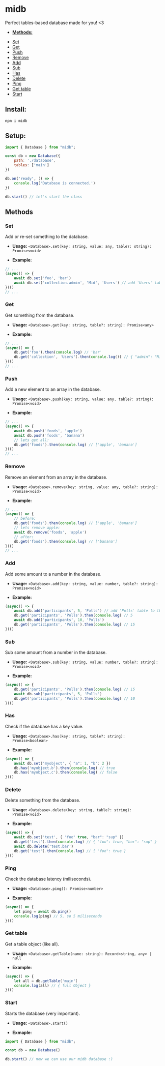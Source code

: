 # midb
Perfect tables-based database made for you! <3

- [**Methods:**](#methods)
* [Set](#set)
* [Get](#get)
* [Push](#push)
* [Remove](#remove)
* [Add](#add)
* [Sub](#sub)
* [Has](#has)
* [Delete](#delete)
* [Ping](#ping)
* [Get table](#get-table)
* [Start](#start)

## Install:
```
npm i midb
```

## Setup:
```js
import { Database } from "midb";

const db = new Database({
    path: './database',
    tables: ['main']
})

db.on('ready', () => {
    console.log('Database is connected.')
})

db.start() // let's start the class
```

## Methods

### Set
Add or re-set something to the database.

- **Usage:** `<Database>.set(key: string, value: any, table?: string): Promise<void>`

- **Example:**
```js
// ...
(async() => {
    await db.set('foo', 'bar')
    await db.set('collection.admin', 'Mid', 'Users') // add 'Users' table to the constructor
})()
// ...
```

### Get
Get something from the database.

- **Usage:** `<Database>.get(key: string, table?: string): Promise<any>`

- **Example:**
```js
// ...
(async() => {
    db.get('foo').then(console.log) // 'bar'
    db.get('collection', 'Users').then(console.log()) // { "admin": "Mid" }
})()
// ...
```

### Push
Add a new element to an array in the database.

- **Usage:** `<Database>.push(key: string, value: any, table?: string): Promise<void>`

- **Example:**
```js
// ...
(async() => {
    await db.push('foods', 'apple')
    await db.push('foods', 'banana')
    // lets get all:
    db.get('foods').then(console.log) // ['apple', 'banana']
})()
// ...
```

### Remove
Remove an element from an array in the database.

- **Usage:** `<Database>.remove(key: string, value: any, table?: string): Promise<void>`

- **Example:**
```js
// ...
(async() => {
    // before:
    db.get('foods').then(console.log) // ['apple', 'banana']
    // lets remove apple:
    await db.remove('foods', 'apple')
    // after:
    db.get('foods').then(console.log) // ['banana']
})()
// ...
```

### Add
Add some amount to a number in the database.

- **Usage:** `<Database>.add(key: string, value: number, table?: string): Promise<void>`

- **Example:**
```js
(async() => {
    await db.add('participants', 5, 'Polls') // add 'Polls' table to the constructor
    db.get('participants', 'Polls').then(console.log) // 5
    await db.add('participants', 10, 'Polls')
    db.get('participants', 'Polls').then(console.log) // 15
})()
```

### Sub
Sub some amount from a number in the database.

- **Usage:** `<Database>.sub(key: string, value: number, table?: string): Promise<void>`

- **Example:**
```js
(async() => {
    db.get('participants', 'Polls').then(console.log) // 15
    await db.sub('participants', 5, 'Polls')
    db.get('participants', 'Polls').then(console.log) // 10
})()
```

### Has
Check if the database has a key value.

- **Usage:** `<Database>.has(key: string, table?: string): Promise<boolean>`

- **Example:**
```js
(async() => {
    await db.set('myobject', { "a": 1, "b": 2 })
    db.has('myobject.b').then(console.log) // true
    db.has('myobject.c').then(console.log) // false
})()
```

### Delete
Delete something from the database.

- **Usage:** `<Database>.delete(key: string, table?: string): Promise<void>`

- **Example:**
```js
(async() => {
    await db.set('test', { "foo" true, "bar": "sup" })
    db.get('test').then(console.log) // { "foo": true, "bar": "sup" }
    await db.delete('test.bar')
    db.get('test').then(console.log) // { "foo": true }
})()
```

### Ping
Check the database latency (miliseconds).

- **Usage:** `<Database>.ping(): Promise<number>`

- **Example:**
```js
(async() => {
    let ping = await db.ping()
    console.log(ping) // 5, so 5 miliseconds
})()
```

### Get table
Get a table object (like all).

- **Usage:** `<Database>.getTable(name: string): Record<string, any> | null`

- **Example:**
```js
(async() => {
    let all = db.getTable('main')
    console.log(all) // { full Object }
})()
```

### Start
Starts the database (very important).

- **Usage:** `<Database>.start()`

- **Exmaple:**
```js
import { Database } from "midb";

const db = new Database()

db.start() // now we can use our midb database :)
```